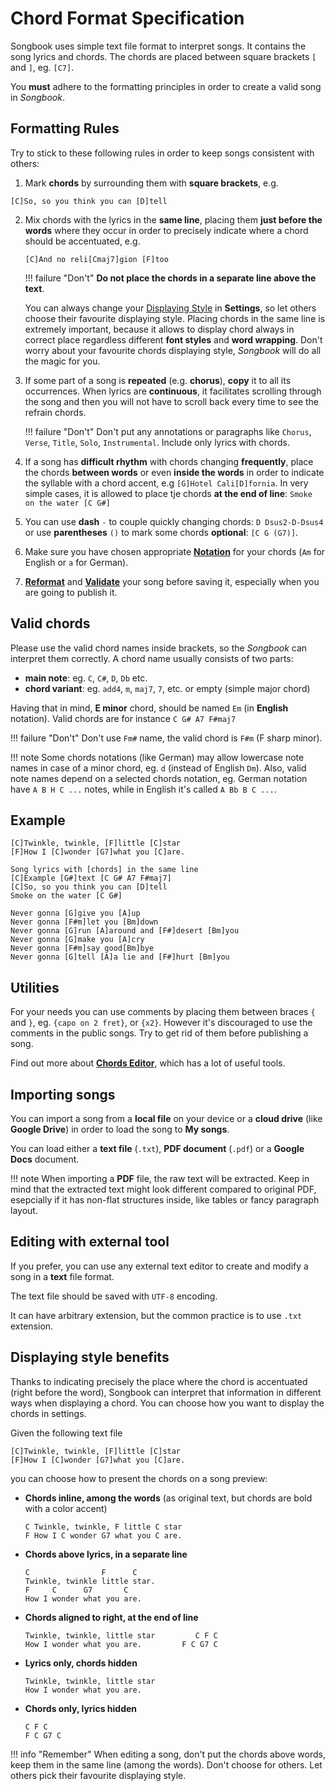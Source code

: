 # Chord Format Specification

Songbook uses simple text file format to interpret songs.
It contains the song lyrics and chords.
The chords are placed between square brackets `[` and `]`, eg. `[C7]`.

You **must** adhere to the formatting principles in order to create a valid song in *Songbook*.

## Formatting Rules
Try to stick to these following rules in order to keep songs consistent with others:

1. Mark **chords** by surrounding them with **square brackets**, e.g.
```
[C]So, so you think you can [D]tell
```

2.  Mix chords with the lyrics in the **same line**, placing them **just before the words** 
    where they occur in order to precisely indicate where a chord should be accentuated, e.g. 
    ```
    [C]And no reli[Cmaj7]gion [F]too
    ```

    !!! failure "Don't"
        **Do not place the chords in a separate line above the text**.

    You can always change your [Displaying Style](./displaying-styles.md) in **Settings**,
    so let others choose their favourite displaying style.
    Placing chords in the same line is extremely important, 
    because it allows to display chord always in correct place regardless different 
    **font styles** and **word wrapping**. 
    Don't worry about your favourite chords displaying style,
    *Songbook* will do all the magic for you.

3.  If some part of a song is **repeated** (e.g. **chorus**), **copy** it to all its occurrences. 
    When lyrics are **continuous**, it facilitates scrolling through the song and 
    then you will not have to scroll back every time to see the refrain chords. 

    !!! failure "Don't"
        Don't put any annotations or paragraphs like `Chorus`, `Verse`, `Title`, `Solo`, `Instrumental`. 
        Include only lyrics with chords.

4. If a song has **difficult rhythm** with chords changing **frequently**,
place the chords **between words** or even **inside the words** in order to indicate 
the syllable with a chord accent, e.g `[G]Hotel Cali[D]fornia`. 
In very simple cases, it is allowed to place tje chords **at the end of line**: `Smoke on the water [C G#]`

5. You can use **dash** `-` to couple quickly changing chords: 
`D Dsus2-D-Dsus4` or use **parentheses** `()` to mark some chords **optional**: `[C G (G7)]`.

6. Make sure you have chosen appropriate [**Notation**](./chords-notations.md) for your chords
(`Am` for English or `a` for German).

7. [**Reformat**](./chords-editor.md#tools) and [**Validate**](./chords-editor.md#tools) your song before saving it, 
especially when you are going to publish it.

## Valid chords
Please use the valid chord names inside brackets, so the *Songbook* can interpret them correctly.
A chord name usually consists of two parts:

- **main note**: eg. `C`, `C#`, `D`, `Db` etc.
- **chord variant**: eg. `add4`, `m`, `maj7`, `7`, etc. or empty (simple major chord)

Having that in mind, **E minor** chord, should be named `Em` (in **English** notation).
Valid chords are for instance `C G# A7 F#maj7`

!!! failure "Don't"
    Don't use `Fm#` name, the valid chord is `F#m` (F sharp minor).

!!! note
    Some chords notations (like German) may allow lowercase note names in case of a minor chord, eg. `d` (instead of English `Dm`).
    Also, valid note names depend on a selected chords notation, eg. German notation have `A B H C ...` notes, while in English it's called `A Bb B C ...`.

## Example
```
[C]Twinkle, twinkle, [F]little [C]star
[F]How I [C]wonder [G7]what you [C]are.

Song lyrics with [chords] in the same line
[C]Example [G#]text [C G# A7 F#maj7]
[C]So, so you think you can [D]tell
Smoke on the water [C G#]

Never gonna [G]give you [A]up
Never gonna [F#m]let you [Bm]down
Never gonna [G]run [A]around and [F#]desert [Bm]you
Never gonna [G]make you [A]cry
Never gonna [F#m]say good[Bm]bye
Never gonna [G]tell [A]a lie and [F#]hurt [Bm]you
```

## Utilities
For your needs you can use comments by placing them between braces `{` and `}`,
eg. `{capo on 2 fret}`, or `{x2}`.
However it's discouraged to use the comments in the public songs.
Try to get rid of them before publishing a song.

Find out more about [**Chords Editor**](./chords-editor.md), which has a lot of useful tools.

## Importing songs
You can import a song from a **local file** on your device or a **cloud drive** (like **Google Drive**)
in order to load the song to **My songs**.

You can load either a **text file** (`.txt`), **PDF document** (`.pdf`) or a **Google Docs** document.

!!! note
    When importing a **PDF** file, the raw text will be extracted.
    Keep in mind that the extracted text might look different compared to original PDF,
    esepcially if it has non-flat structures inside, like tables or fancy paragraph layout.

## Editing with external tool
If you prefer, you can use any external text editor to create and modify a song in a **text** file format.

The text file should be saved with `UTF-8` encoding.

It can have arbitrary extension, but the common practice is to use `.txt` extension.

## Displaying style benefits
Thanks to indicating precisely the place where the chord is accentuated (right before the word),
Songbook can interpret that information in different ways when displaying a chord.
You can choose how you want to display the chords in settings.

Given the following text file
```
[C]Twinkle, twinkle, [F]little [C]star
[F]How I [C]wonder [G7]what you [C]are.
```

you can choose how to present the chords on a song preview:

- **Chords inline, among the words** (as original text, but chords are bold with a color accent)
    ```
    C Twinkle, twinkle, F little C star
    F How I C wonder G7 what you C are.
    ```

- **Chords above lyrics, in a separate line**
    ```
    C                F      C
    Twinkle, twinkle little star.
    F     C      G7       C
    How I wonder what you are.
    ```

- **Chords aligned to right, at the end of line**
    ```
    Twinkle, twinkle, little star         C F C
    How I wonder what you are.         F C G7 C
    ```

- **Lyrics only, chords hidden**
    ```
    Twinkle, twinkle, little star
    How I wonder what you are.
    ```

- **Chords only, lyrics hidden**
    ```
    C F C
    F C G7 C
    ```

!!! info "Remember"
    When editing a song, don't put the chords above words, keep them in the same line (among the words).
    Don't choose for others.
    Let others pick their favourite displaying style.
